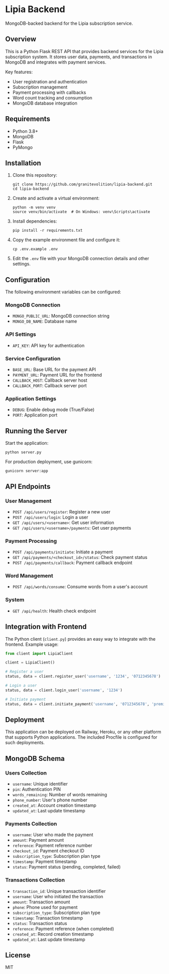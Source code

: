 # Lipia Backend

MongoDB-backed backend for the Lipia subscription service.

## Overview

This is a Python Flask REST API that provides backend services for the Lipia subscription system. It stores user data, payments, and transactions in MongoDB and integrates with payment services.

Key features:
- User registration and authentication
- Subscription management
- Payment processing with callbacks
- Word count tracking and consumption
- MongoDB database integration

## Requirements

- Python 3.8+
- MongoDB
- Flask
- PyMongo

## Installation

1. Clone this repository:
   ```
   git clone https://github.com/granitevolition/lipia-backend.git
   cd lipia-backend
   ```

2. Create and activate a virtual environment:
   ```
   python -m venv venv
   source venv/bin/activate  # On Windows: venv\Scripts\activate
   ```

3. Install dependencies:
   ```
   pip install -r requirements.txt
   ```

4. Copy the example environment file and configure it:
   ```
   cp .env.example .env
   ```

5. Edit the `.env` file with your MongoDB connection details and other settings.

## Configuration

The following environment variables can be configured:

### MongoDB Connection
- `MONGO_PUBLIC_URL`: MongoDB connection string
- `MONGO_DB_NAME`: Database name

### API Settings
- `API_KEY`: API key for authentication

### Service Configuration
- `BASE_URL`: Base URL for the payment API
- `PAYMENT_URL`: Payment URL for the frontend
- `CALLBACK_HOST`: Callback server host
- `CALLBACK_PORT`: Callback server port

### Application Settings
- `DEBUG`: Enable debug mode (True/False)
- `PORT`: Application port

## Running the Server

Start the application:

```
python server.py
```

For production deployment, use gunicorn:

```
gunicorn server:app
```

## API Endpoints

### User Management
- `POST /api/users/register`: Register a new user
- `POST /api/users/login`: Login a user
- `GET /api/users/<username>`: Get user information
- `GET /api/users/<username>/payments`: Get user payments

### Payment Processing
- `POST /api/payments/initiate`: Initiate a payment
- `GET /api/payments/<checkout_id>/status`: Check payment status
- `POST /api/payments/callback`: Payment callback endpoint

### Word Management
- `POST /api/words/consume`: Consume words from a user's account

### System
- `GET /api/health`: Health check endpoint

## Integration with Frontend

The Python client (`client.py`) provides an easy way to integrate with the frontend. Example usage:

```python
from client import LipiaClient

client = LipiaClient()

# Register a user
status, data = client.register_user('username', '1234', '0712345678')

# Login a user
status, data = client.login_user('username', '1234')

# Initiate payment
status, data = client.initiate_payment('username', '0712345678', 'premium')
```

## Deployment

This application can be deployed on Railway, Heroku, or any other platform that supports Python applications. The included Procfile is configured for such deployments.

## MongoDB Schema

### Users Collection
- `username`: Unique identifier
- `pin`: Authentication PIN
- `words_remaining`: Number of words remaining
- `phone_number`: User's phone number
- `created_at`: Account creation timestamp
- `updated_at`: Last update timestamp

### Payments Collection
- `username`: User who made the payment
- `amount`: Payment amount
- `reference`: Payment reference number
- `checkout_id`: Payment checkout ID
- `subscription_type`: Subscription plan type
- `timestamp`: Payment timestamp
- `status`: Payment status (pending, completed, failed)

### Transactions Collection
- `transaction_id`: Unique transaction identifier
- `username`: User who initiated the transaction
- `amount`: Transaction amount
- `phone`: Phone used for payment
- `subscription_type`: Subscription plan type
- `timestamp`: Transaction timestamp
- `status`: Transaction status
- `reference`: Payment reference (when completed)
- `created_at`: Record creation timestamp
- `updated_at`: Last update timestamp

## License

MIT
